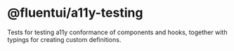 # @fluentui/a11y-testing

Tests for testing a11y conformance of components and hooks, together with typings for creating custom definitions.
